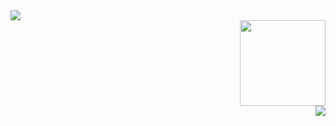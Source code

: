 <div align="left" display=inline-block>
  <img src="https://metrics.lecoq.io/Tuffy163?template=classic&config.timezone=Asia%2FShanghai">
</div>
<div align="right" display=inline-block>
  <img height="137px" src="https://github-readme-stats.vercel.app/api?username=Tuffy163&hide_title=true&hide_border=true&show_icons=trueline_height=21&text_color=000&icon_color=000&bg_color=0,ea6161,ffc64d,fffc4d,52fa5a&theme=graywhite">
</div>
<div align="right" display=inline-block>
  <img src="https://github-readme-stats.vercel.app/api/top-langs/?username=Tuffy163&hide_title=true&hide_border=true&layout=compact&langs_count=6&text_color=000&icon_color=fff&bg_color=0,52fa5a,4dfcff,c64dff&theme=graywhite">
</div>
